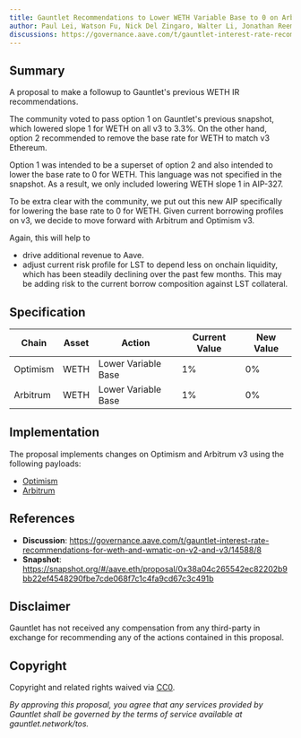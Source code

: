 ```yaml
---
title: Gauntlet Recommendations to Lower WETH Variable Base to 0 on Arbitrum, Optimism v3
author: Paul Lei, Watson Fu, Nick Del Zingaro, Walter Li, Jonathan Reem, Nick Cannon, Sarah Chen, Dana Tung
discussions: https://governance.aave.com/t/gauntlet-interest-rate-recommendations-for-weth-and-wmatic-on-v2-and-v3/14588
---
```


## Summary

A proposal to make a followup to Gauntlet's previous WETH IR recommendations.

The community voted to pass option 1 on Gauntlet's previous snapshot, which lowered slope 1 for WETH on all v3 to 3.3%. On the other hand, option 2 recommended to remove the base rate for WETH to match v3 Ethereum.

Option 1 was intended to be a superset of option 2 and also intended to lower the base rate to 0 for WETH. This language was not specified in the snapshot. As a result, we only included lowering WETH slope 1 in AIP-327.

To be extra clear with the community, we put out this new AIP specifically for lowering the base rate to 0 for WETH. Given current borrowing profiles on v3, we decide to move forward with Arbitrum and Optimism v3.

Again, this will help to
- drive additional revenue to Aave.
- adjust current risk profile for LST to depend less on onchain liquidity, which has been steadily declining over the past few months. This may be adding risk to the current borrow composition against LST collateral.

## Specification

| Chain    | Asset | Action              | Current Value | New Value |
| -------- | ----- | ------------------- | ------------- | --------- |
| Optimism | WETH  | Lower Variable Base | 1%            | 0%        |
| Arbitrum | WETH  | Lower Variable Base | 1%            | 0%        |

## Implementation

The proposal implements changes on Optimism and Arbitrum v3 using the following payloads:

- [Optimism](https://github.com/bgd-labs/aave-proposals/blob/4a2d4a0b0a6cc580223e66c44a162d756bc43ec7/src/AaveV3Update_20231002weth/AaveV3Optimism_20231002weth.sol)
- [Arbitrum](https://github.com/bgd-labs/aave-proposals/blob/4a2d4a0b0a6cc580223e66c44a162d756bc43ec7/src/AaveV3Update_20231002weth/AaveV3Arbitrum_20231002weth.sol)

## References

- **Discussion**: https://governance.aave.com/t/gauntlet-interest-rate-recommendations-for-weth-and-wmatic-on-v2-and-v3/14588/8
- **Snapshot**: https://snapshot.org/#/aave.eth/proposal/0x38a04c265542ec82202b9bb22ef4548290fbe7cde068f7c1c4fa9cd67c3c491b

## Disclaimer

Gauntlet has not received any compensation from any third-party in exchange for recommending any of the actions contained in this proposal.

## Copyright

Copyright and related rights waived via [CC0](https://creativecommons.org/publicdomain/zero/1.0/).

_By approving this proposal, you agree that any services provided by Gauntlet shall be governed by the terms of service available at gauntlet.network/tos._
